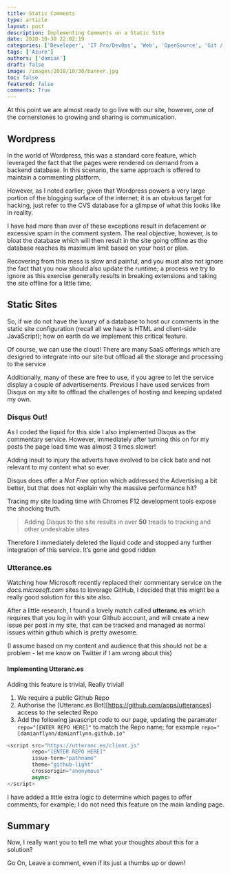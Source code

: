 ```yaml
---
title: Static Comments
type: article 
layout: post 
description: Implementing Comments on a Static Site
date: 2018-10-30 22:02:19
categories: ['Developer', 'IT Pro/DevOps', 'Web', 'OpenSource', 'Git / GitHub', 'Continuous Deployment', 'Azure', 'Web Sites', 'Cloud']
tags: ['Azure']
authors: ['damian'] 
draft: false 
image: /images/2018/10/30/banner.jpg
toc: false 
featured: false 
comments: True
---
```


At this point we are almost ready to go live with our site, however, one of the cornerstones to growing and sharing is communication. 

## Wordpress

In the world of Wordpress, this was a standard core feature, which leveraged the fact that the pages were rendered on demand from a backend database. In this scenario, the same approach is offered to maintain a commenting platform. 

However, as I noted earlier; given that Wordpress powers a very large portion of the blogging surface of the internet; it is an obvious target for hacking, just refer to the CVS database for a glimpse of what this looks like in reality. 

I have had more than over of these exceptions result in defacement or excessive spam in the comment system. The real objective, however, is to bloat the database which will then result in the site going offline as the database reaches its maximum limit based on your host or plan. 

Recovering from this mess is slow and painful, and you must also not ignore the fact that you now should also update the runtime; a process we try to ignore as this exercise generally results in breaking extensions and taking the site offline for a little time. 

## Static Sites

So, if we do not have the luxury of a database to host our comments in the static site configuration (recall all we have is HTML and client-side JavaScript); how on earth do we implement this critical feature. 

Of course, we can use the cloud! There are many SaaS offerings which are designed to integrate into our site but offload all the storage and processing to the service

Additionally, many of these are free to use, if you agree to let the service display a couple of advertisements. Previous I have used services from Disqus on my site to offload the challenges of hosting and keeping updated my own. 

### Disqus Out!

As I coded the liquid for this side I also implemented Disqus as the commentary service. However, immediately after turning this on for my posts the page load time was almost 3 times slower!  

Adding insult to injury the adverts have evolved to be click bate and not relevant to my content what so ever. 

Disqus does offer a *Not Free* option which addressed the Advertising a bit better, but that does not explain why the massive performance hit?

Tracing my site loading time with Chromes F12 development tools expose the shocking truth. 

> Adding Disqus to the site results in over **50** treads to tracking and other undesirable sites 

Therefore I immediately deleted the liquid code and stopped any further integration of this service. It’s gone and good ridden

### Utterance.es

Watching how Microsoft recently replaced their commentary service on the *docs.microsoft.com* sites to leverage GitHub, I decided that this might be a really good solution for this site also.

After a little research, I found a lovely match called **utteranc.es** which requires that you log in with your Github account, and will create a new issue per post in my site, that can be tracked and managed as normal issues within github which is pretty awesome. 

(I assume based on my content and audience that this should not be a problem - let me know on Twitter if I am wrong about this)

#### Implementing Utteranc.es

Adding this feature is trivial, Really trivial!

1. We require a public Github Repo
2. Authorise the [Utteranc.es Bot][https://github.com/apps/utterances] access to the selected Repo
3. Add the following javascript code to our page, updating the paramater `repo="[ENTER REPO HERE]"` to match the Repo name; for example `repo="[damianflynn/damianflynn.github.io"`

```javascript
<script src="https://utteranc.es/client.js"
        repo="[ENTER REPO HERE]"
        issue-term="pathname"
        theme="github-light"
        crossorigin="anonymous"
        async>
</script>
```

I have added a little extra logic to determine which pages to offer comments; for example; I do not need this feature on the main landing page.

## Summary

Now, I really want you to tell me what your thoughts about this for a solution? 

Go On, Leave a comment, even if its just a thumbs up or down!